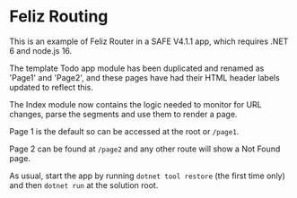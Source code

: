 # Feliz Routing

This is an example of Feliz Router in a SAFE V4.1.1 app, which requires .NET 6 and node.js 16.

The template Todo app module has been duplicated and renamed as 'Page1' and 'Page2', and these pages have had their HTML header labels updated to reflect this.

The Index module now contains the logic needed to monitor for URL changes, parse the segments and use them to render a page.

Page 1 is the default so can be accessed at the root or `/page1`.

Page 2 can be found at `/page2` and any other route will show a Not Found page.

As usual, start the app by running `dotnet tool restore` (the first time only) and then `dotnet run` at the solution root.

